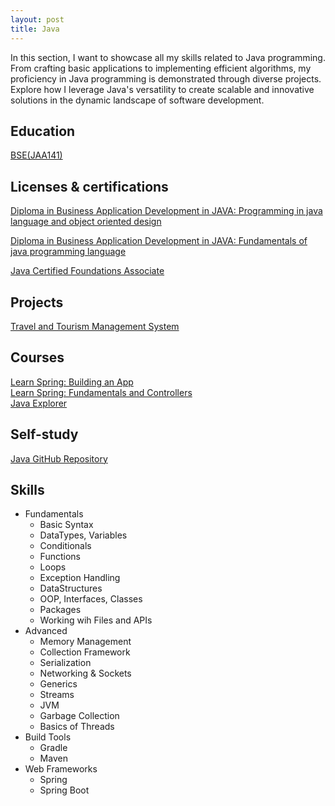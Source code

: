 ```yaml
---
layout: post
title: Java
---
```


In this section, I want to showcase all my skills related to Java programming. From crafting basic applications to implementing efficient algorithms, my proficiency in Java programming is demonstrated through diverse projects. Explore how I leverage Java's versatility to create scalable and innovative solutions in the dynamic landscape of software development.

## Education

[BSE(JAA141)](/education/bse/#JAA141)

## Licenses & certifications

[Diploma in Business Application Development in JAVA: Programming in java language and object oriented design](/licenses-and-certifications#certification-diploma-java-specialization-modulo-2)  

[Diploma in Business Application Development in JAVA: Fundamentals of java programming language](/licenses-and-certifications#certification-diploma-java-specialization-modulo-1)  

[Java Certified Foundations Associate](/licenses-and-certifications#java-foundations-associate)

## Projects <a name="java-projects"></a>  

[Travel and Tourism Management System](/projects/booking-system)

## Courses

[Learn Spring: Building an App][course-java-spring-building-an-app]  
[Learn Spring: Fundamentals and Controllers][course-java-spring-fundamentals&controllers]  
[Java Explorer][course-java-explorer]

## Self-study

[Java GitHub Repository][github-exercises]

## Skills

- Fundamentals
  - Basic Syntax
  - DataTypes, Variables
  - Conditionals
  - Functions
  - Loops
  - Exception Handling
  - DataStructures
  - OOP, Interfaces, Classes
  - Packages
  - Working wih Files and APIs
- Advanced
  - Memory Management
  - Collection Framework
  - Serialization
  - Networking & Sockets
  - Generics
  - Streams
  - JVM
  - Garbage Collection
  - Basics of Threads
- Build Tools
  - Gradle
  - Maven
- Web Frameworks
  - Spring
  - Spring Boot

[github-exercises]: https://github.com/it-moisesmoreno/Java
[course-java-explorer]: https://drive.google.com/file/d/1hzRdFJnZonN1Dipzka36X8InxogQxrj3/view?usp=drive_link
[course-java-spring-fundamentals&controllers]: https://drive.google.com/file/d/1aqlGjYzrNlssUwAGKqLI5tBCde1jg2yT/view?usp=drive_link
[course-java-spring-building-an-app]: https://drive.google.com/file/d/1xJPzNPnvaNOIR6NDnT3gti9PeMBEYivR/view?usp=drive_link
[project-travel-and-tourism-management-system]: https://youtu.be/HpIUVlOHF3A
